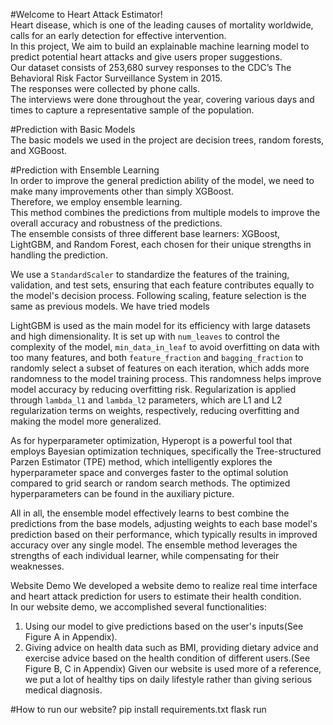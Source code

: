 #Welcome to Heart Attack Estimator!  
Heart disease, which is one of the leading causes of mortality worldwide, calls for an early detection for effective intervention.   
In this project, We aim to build an explainable machine learning model to predict potential heart attacks and give users proper suggestions.   
Our dataset consists of 253,680 survey responses to the CDC’s The Behavioral Risk Factor Surveillance System in 2015.   
The responses were collected by phone calls.   
The interviews were done throughout the year, covering various days and times to capture a representative sample of the population.  

#Prediction with Basic Models  
The basic models we used in the project are decision trees, random forests, and XGBoost.    

#Prediction with Ensemble Learning  
In order to improve the general prediction ability of the model, we need to make many improvements other than simply XGBoost.   
Therefore, we employ ensemble learning.   
This method combines the predictions from multiple models to improve the overall accuracy and robustness of the predictions.   
The ensemble consists of three different base learners: XGBoost, LightGBM, and Random Forest, each chosen for their unique strengths in handling the prediction.

We use a `StandardScaler` to standardize the features of the training, validation, and test sets, ensuring that each feature contributes equally to the model's decision process. Following scaling, feature selection is the same as previous models.
We have tried models 

LightGBM is used as the main model for its efficiency with large datasets and high dimensionality. It is set up with `num_leaves` to control the complexity of the model, `min_data_in_leaf` to avoid overfitting on data with too many features, and both `feature_fraction` and `bagging_fraction` to randomly select a subset of features on each iteration, which adds more randomness to the model training process. This randomness helps improve model accuracy by reducing overfitting risk. Regularization is applied through `lambda_l1` and `lambda_l2` parameters, which are L1 and L2 regularization terms on weights, respectively, reducing overfitting and making the model more generalized.

As for hyperparameter optimization, Hyperopt is a powerful tool that employs Bayesian optimization techniques, specifically the Tree-structured Parzen Estimator (TPE) method, which intelligently explores the hyperparameter space and converges faster to the optimal solution compared to grid search or random search methods. The optimized hyperparameters can be found in the auxiliary picture.

All in all, the ensemble model effectively learns to best combine the predictions from the base models, adjusting weights to each base model's prediction based on their performance, which typically results in improved accuracy over any single model. The ensemble method leverages the strengths of each individual learner, while compensating for their weaknesses.


Website Demo
We developed a website demo to realize real time interface and heart attack prediction for users to estimate their health condition.   
In our website demo, we accomplished several functionalities:
1. Using our model to give predictions based on the user's inputs(See Figure A in Appendix).
2. Giving advice on health data such as BMI, providing dietary advice and exercise advice based on the health condition of different users.(See Figure B, C in Appendix)
Given our website is used more of a reference, we put a lot of healthy tips on daily lifestyle rather than giving serious medical diagnosis.

#How to run our website?
pip install requirements.txt
flask run
